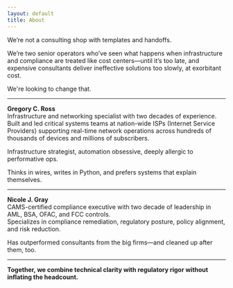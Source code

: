 ```yaml
---
layout: default
title: About
---
```


We’re not a consulting shop with templates and handoffs.

We’re two senior operators who’ve seen what happens when
infrastructure and compliance are treated like cost
centers—until it’s too late, and expensive consultants
deliver ineffective solutions too slowly, at exorbitant cost.

We're looking to change that.

---

**Gregory C. Ross**  
Infrastructure and networking specialist with two decades 
of experience. Built and led critical systems teams at 
nation-wide ISPs (Internet Service Providers) supporting real-time network operations across hundreds of thousands of devices and millions of subscribers.

Infrastructure strategist, automation obsessive, deeply
allergic to performative ops.  

Thinks in wires, writes in Python, and prefers systems
that explain themselves.

---

**Nicole J. Gray**  
CAMS-certified compliance executive with two decade of
leadership in AML, BSA, OFAC, and FCC controls.  
Specializes in compliance remediation, regulatory posture,
policy alignment, and risk reduction.  

Has outperformed consultants from the big firms—and cleaned
up after them, too.

---

**Together, we combine technical clarity with regulatory rigor without inflating the headcount.**